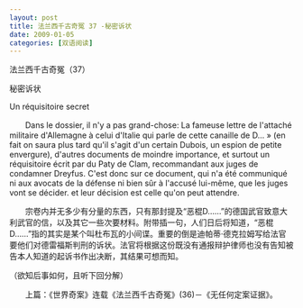 ```yaml
---
layout: post
title: 法兰西千古奇冤 37 -秘密诉状
date: 2009-01-05
categories: [双语阅读]  
---
```


法兰西千古奇冤（37）

秘密诉状

Un réquisitoire secret

　　Dans le dossier, il n'y a pas grand-chose: La fameuse lettre de l'attaché militaire d'Allemagne à celui d'Italie qui parle de cette canaille de D... » (en fait on saura plus tard qu'il s'agit d'un certain Dubois, un espion de petite envergure), d'autres documents de moindre importance, et surtout un réquisitoire écrit par du Paty de Clam, recommandant aux juges de condamner Dreyfus. C'est donc sur ce document, qui n'a été communiqué ni aux avocats de la défense ni bien sûr à l'accusé lui-même, que les juges vont se décider. et leur décision est celle qu'on peut attendre.



　　宗卷内并无多少有分量的东西，只有那封提及“恶棍D……”的德国武官致意大利武官的信，以及其它一些次要材料。附带插一句，人们日后将知道，“恶棍D……”指的其实是某个叫杜布瓦的小间谍。重要的倒是迪帕蒂·德克拉姆写给法官要他们对德雷福斯判刑的诉状。法官将根据这份既没有通报辩护律师也没有告知被告本人知道的起诉书作出决断，其结果可想而知。



（欲知后事如何，且听下回分解）

　　上篇：《世界奇案》连载《法兰西千古奇冤》(36)－《无任何定案证据》。

